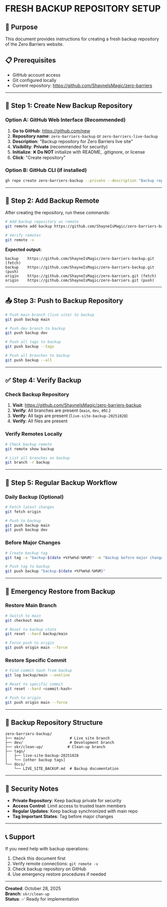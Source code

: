# FRESH BACKUP REPOSITORY SETUP

## 🎯 Purpose
This document provides instructions for creating a fresh backup repository of the Zero Barriers website.

## 📋 Prerequisites
- GitHub account access
- Git configured locally
- Current repository: https://github.com/ShayneIsMagic/zero-barriers

---

## 🚀 Step 1: Create New Backup Repository

### Option A: GitHub Web Interface (Recommended)
1. **Go to GitHub**: https://github.com/new
2. **Repository name**: `zero-barriers-backup` or `zero-barriers-live-backup`
3. **Description**: "Backup repository for Zero Barriers live site"
4. **Visibility**: **Private** (recommended for security)
5. **Initialize**: ❌ **Do NOT** initialize with README, .gitignore, or license
6. **Click**: "Create repository"

### Option B: GitHub CLI (if installed)
```bash
gh repo create zero-barriers-backup --private --description "Backup repository for Zero Barriers live site"
```

---

## 🔧 Step 2: Add Backup Remote

After creating the repository, run these commands:

```bash
# Add backup repository as remote
git remote add backup https://github.com/ShayneIsMagic/zero-barriers-backup.git

# Verify remotes
git remote -v
```

**Expected output:**
```
backup    https://github.com/ShayneIsMagic/zero-barriers-backup.git (fetch)
backup    https://github.com/ShayneIsMagic/zero-barriers-backup.git (push)
origin    https://github.com/ShayneIsMagic/zero-barriers.git (fetch)
origin    https://github.com/ShayneIsMagic/zero-barriers.git (push)
```

---

## 📤 Step 3: Push to Backup Repository

```bash
# Push main branch (live site) to backup
git push backup main

# Push dev branch to backup
git push backup dev

# Push all tags to backup
git push backup --tags

# Push all branches to backup
git push backup --all
```

---

## ✅ Step 4: Verify Backup

### Check Backup Repository
1. **Visit**: https://github.com/ShayneIsMagic/zero-barriers-backup
2. **Verify**: All branches are present (`main`, `dev`, etc.)
3. **Verify**: All tags are present (`live-site-backup-20251028`)
4. **Verify**: All files are present

### Verify Remotes Locally
```bash
# Check backup remote
git remote show backup

# List all branches on backup
git branch -r backup
```

---

## 🔄 Step 5: Regular Backup Workflow

### Daily Backup (Optional)
```bash
# Fetch latest changes
git fetch origin

# Push to backup
git push backup main
git push backup dev
```

### Before Major Changes
```bash
# Create backup tag
git tag -a "backup-$(date +%Y%m%d-%H%M)" -m "Backup before major changes"

# Push tag to backup
git push backup "backup-$(date +%Y%m%d-%H%M)"
```

---

## 🚨 Emergency Restore from Backup

### Restore Main Branch
```bash
# Switch to main
git checkout main

# Reset to backup state
git reset --hard backup/main

# Force push to origin
git push origin main --force
```

### Restore Specific Commit
```bash
# Find commit hash from backup
git log backup/main --oneline

# Reset to specific commit
git reset --hard <commit-hash>

# Push to origin
git push origin main --force
```

---

## 📁 Backup Repository Structure

```
zero-barriers-backup/
├── main/                    # Live site branch
├── dev/                     # Development branch
├── skr/clean-up/           # Clean-up branch
├── tags/
│   ├── live-site-backup-20251028
│   └── [other backup tags]
└── docs/
    └── LIVE_SITE_BACKUP.md  # Backup documentation
```

---

## 🔐 Security Notes

- **Private Repository**: Keep backup private for security
- **Access Control**: Limit access to trusted team members
- **Regular Updates**: Keep backup synchronized with main repo
- **Tag Important States**: Tag before major changes

---

## 📞 Support

If you need help with backup operations:
1. Check this document first
2. Verify remote connections: `git remote -v`
3. Check backup repository on GitHub
4. Use emergency restore procedures if needed

---

**Created**: October 28, 2025  
**Branch**: `skr/clean-up`  
**Status**: ✅ Ready for implementation

